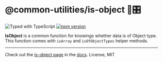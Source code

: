 # @common-utilities/is-object 🧰🎛

![Typed with TypeScript](https://flat.badgen.net/badge/icon/Typed?icon=typescript&label&labelColor=blue&color=555555)
[![npm version](https://badge.fury.io/js/%40common-utilities%2Fis-object.svg)](https://badge.fury.io/js/%40common-utilities%2is-object)

**IsObject** is a common function for knowings whether data is of Object type.
This function comes with `isArray` and `isOfObjectTypes` helper methods.

---

Check out the [is-object page](https://www.common-utilities.com/utilities/packages/is-object) in the [docs](https://www.common-utilities.com). License, MIT
